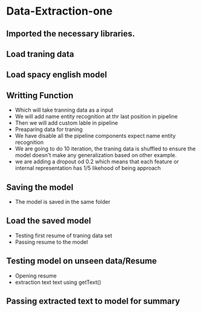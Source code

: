 # Data-Extraction-one
## Imported the necessary libraries.
## Load traning data
## Load spacy english model
## Writting Function
- Which will take tranning data as a input
- We will add name entity recognition at thr last position in pipeline
- Then we will add custom lable in pipeline
- Preaparing data for traning
- We have disable all the pipeline components expect name entity recognition
- We are going to do 10 iteration, the traning data is shuffled to ensure the model doesn't make any generalization based on other example.
- we are adding a dropout od 0.2 which means that each feature or internal representation has 1/5 likehood of being approach

## Saving the model 
- The model is saved in the same folder
## Load the saved model
- Testing first resume of traning data set
- Passing resume to the model
## Testing model on unseen data/Resume
- Opening resume
- extraction text text using getText()
## Passing extracted text to model for summary

